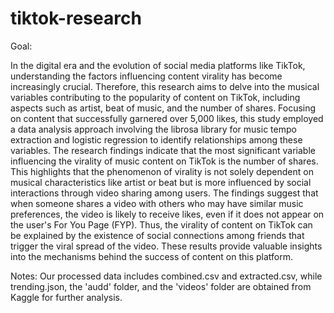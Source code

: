# tiktok-research

Goal: 

In the digital era and the evolution of social media platforms like TikTok, understanding the factors influencing content virality has become increasingly crucial. 
Therefore, this research aims to delve into the musical variables contributing to the popularity of content on TikTok, including aspects such as artist, beat of music, and the number of shares. Focusing on content that successfully garnered over 5,000 likes, this study employed a data analysis approach involving the librosa library for music tempo extraction and logistic regression to identify relationships among these variables. The research findings indicate that the most significant variable influencing the virality of music content on TikTok is the number of shares. This highlights that the phenomenon of virality is not solely dependent on musical characteristics like artist or beat but is more influenced by social interactions through video sharing among users. The findings suggest that when someone shares a video with others who may have similar music preferences, the video is likely to receive likes, even if it does not appear on the user's For You Page (FYP). Thus, the virality of content on TikTok can be explained by the existence of social connections among friends that trigger the viral spread of the video. These results provide valuable insights into the mechanisms behind the success of content on this platform.

Notes: Our processed data includes combined.csv and extracted.csv, while trending.json, the 'audd' folder, and the 'videos' folder are obtained from Kaggle for further analysis.
